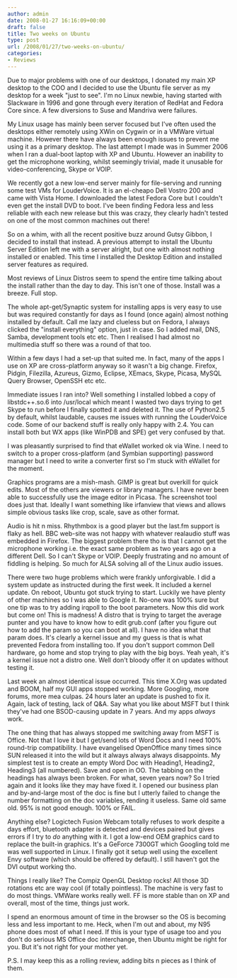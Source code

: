 ```yaml
---
author: admin
date: 2008-01-27 16:16:09+00:00
draft: false
title: Two weeks on Ubuntu
type: post
url: /2008/01/27/two-weeks-on-ubuntu/
categories:
- Reviews
---
```


Due to major problems with one of our desktops, I donated my main XP desktop to the COO and I decided to use the Ubuntu file server as my desktop for a week "just to see". I'm no Linux newbie, having started with Slackware in 1996 and gone through every iteration of RedHat and Fedora Core since. A few diversions to Suse and Mandriva were failures.

My Linux usage has mainly been server focused but I've often used the desktops either remotely using XWin on Cygwin or in a VMWare virtual machine. However there have always been enough issues to prevent me using it as a primary desktop. The last attempt I made was in Summer 2006 when I ran a dual-boot laptop with XP and Ubuntu. However an inability to get the microphone working, whilst seemingly trivial, made it unusable for video-conferencing, Skype or VOIP.

We recently got a new low-end server mainly for file-serving and running some test VMs for LouderVoice. It is an el-cheapo Dell Vostro 200 and came with Vista Home. I downloaded the latest Fedora Core but I couldn't even get the install DVD to boot. I've been finding Fedora less and less reliable with each new release but this was crazy, they clearly hadn't tested on one of the most common machines out there!

So on a whim, with all the recent positive buzz around Gutsy Gibbon, I decided to install that instead. A previous attempt to install the Ubuntu Server Edition left me with a server alright, but one with almost nothing installed or enabled. This time I installed the Desktop Edition and installed server features as required.

Most reviews of Linux Distros seem to spend the entire time talking about the install rather than the day to day. This isn't one of those. Install was a breeze. Full stop.

The whole apt-get/Synaptic system for installing apps is very easy to use but was required constantly for days as I found (once again) almost nothing installed by default. Call me lazy and clueless but on Fedora, I always clicked the "install everything" option, just in case. So I added mail, DNS, Samba, development tools etc etc. Then I realised I had almost no multimedia stuff so there was a round of that too.

Within a few days I had a set-up that suited me. In fact, many of the apps I use on XP are cross-platform anyway so it wasn't a big change. Firefox, Pidgin, Filezilla, Azureus, Gizmo, Eclipse, XEmacs, Skype, Picasa, MySQL Query Browser, OpenSSH etc etc.

Immediate issues I ran into? Well something I installed lobbed a copy of libstdc++.so.6 into /usr/local which meant I wasted two days trying to get Skype to run before I finally spotted it and deleted it. The use of Python2.5 by default, whilst laudable, causes me issues with running the LouderVoice code. Some of our backend stuff is really only happy with 2.4. You can install both but WX apps (like WinPDB and SPE) get very confused by that.

I was pleasantly surprised to find that eWallet worked ok via Wine. I need to switch to a proper cross-platform (and Symbian supporting) password manager but I need to write a converter first so I'm stuck with eWallet for the moment.

Graphics programs are a mish-mash. GIMP is great but overkill for quick edits. Most of the others are viewers or library managers. I have never been able to successfully use the image editor in Picasa. The screenshot tool does just that. Ideally I want something like irfanview that views and allows simple obvious tasks like crop, scale, save as other format.

Audio is hit n miss. Rhythmbox is a good player but the last.fm support is flaky as hell. BBC web-site was not happy with whatever realaudio stuff was embedded in Firefox. The biggest problem there tho is that I cannot get the microphone working i.e. the exact same problem as two years ago on a different Dell. So I can't Skype or VOIP. Deeply frustrating and no amount of fiddling is helping. So much for ALSA solving all of the Linux audio issues.

There were two huge problems which were frankly unforgivable. I did a system update as instructed during the first week. It included a kernel update. On reboot, Ubuntu got stuck trying to start. Luckily we have plenty of other machines so I was able to Google it. No-one was 100% sure but one tip was to try adding irqpoll to the boot parameters. Now this did work but come on! This is madness! A distro that is trying to target the average punter and you have to know how to edit grub.conf (after you figure out how to add the param so you can boot at all). I have no idea what that param does. It's clearly a kernel issue and my guess is that is what prevented Fedora from installing too. If you don't support common Dell hardware, go home and stop trying to play with the big boys. Yeah yeah, it's a kernel issue not a distro one. Well don't bloody offer it on updates without testing it.

Last week an almost identical issue occurred. This time X.Org was updated and BOOM, half my GUI apps stopped working. More Googling, more forums, more mea culpas. 24 hours later an update is pushed to fix it. Again, lack of testing, lack of Q&A. Say what you like about MSFT but I think they've had one BSOD-causing update in 7 years. And my apps _always_ work.

The one thing that has always stopped me switching away from MSFT is Office. Not that I love it but I get/send lots of Word Docs and I need 100% round-trip compatibility. I have evangelised OpenOffice many times since SUN released it into the wild but it always always always disappoints. My simplest test is to create an empty Word Doc with Heading1, Heading2, Heading3 (all numbered). Save and open in OO. The tabbing on the headings has always been broken. For what, seven years now? So I tried again and it looks like they may have fixed it. I opened our business plan and by-and-large most of the doc is fine but I utterly failed to change the number formatting on the doc variables, rending it useless. Same old same old. 95% is not good enough. 100% or FAIL.

Anything else? Logictech Fusion Webcam totally refuses to work despite a days effort, bluetooth adapter is detected and devices paired but gives errors if I try to _do_ anything with it. I got a low-end OEM graphics card to replace the built-in graphics. It's a GeForce 7300GT which Googling told me was well supported in Linux. I finally got it setup well using the excellent Envy software (which should be offered by default). I still haven't got the DVI output working tho.

Things I really like?  The Compiz OpenGL Desktop rocks! All those 3D rotations etc are way cool (if totally pointless). The machine is very fast to do most things. VMWare works really well. FF is more stable than on XP and overall, most of the time, things just work.

I spend an enormous amount of time in the browser so the OS is becoming less and less important to me. Heck, when I'm out and about, my N95 phone does most of what I need. If this is your type of usage too and you don't do serious MS Office doc interchange, then Ubuntu might be right for you. But it's not right for your mother yet.

P.S. I may keep this as a rolling review, adding bits n pieces as I think of them.
